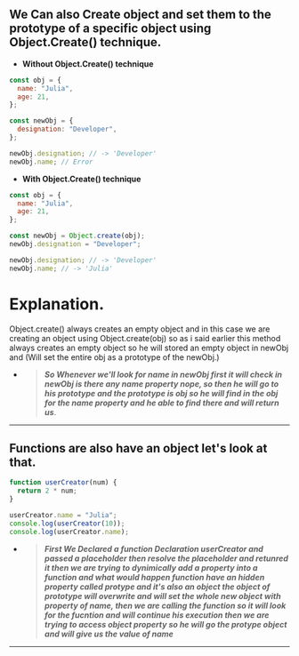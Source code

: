 ## We Can also Create object and set them to the prototype of a specific object using Object.Create() technique.

- **Without Object.Create() technique**

```javascript
const obj = {
  name: "Julia",
  age: 21,
};

const newObj = {
  designation: "Developer",
};

newObj.designation; // -> 'Developer'
newObj.name; // Error
```

- **With Object.Create() technique**

```javascript
const obj = {
  name: "Julia",
  age: 21,
};

const newObj = Object.create(obj);
newObj.designation = "Developer";

newObj.designation; // -> 'Developer'
newObj.name; // -> 'Julia'
```

# Explanation.

Object.create() always creates an empty object and in this case we are creating an object using Object.create(obj) so as i said earlier this method always creates an empty object so he will stored an empty object in newObj and (Will set the entire obj as a prototype of the newObj.)

- > **_So Whenever we'll look for name in newObj first it will check in newObj is there any name property nope, so then he will go to his prototype and the prototype is obj so he will find in the obj for the name property and he able to find there and will return us_**.

---

## Functions are also have an object let's look at that.

```javascript
function userCreator(num) {
  return 2 * num;
}

userCreator.name = "Julia";
console.log(userCreator(10));
console.log(userCreator.name);
```

- > **_First We Declared a function Declaration userCreator and passed a placeholder then resolve the placeholder and retunred it then we are trying to dynimically add a property into a function and what would happen function have an hidden property called protype and it's also an object the object of prototype will overwrite and will set the whole new object with property of name, then we are calling the function so it will look for the fucntion and will continue his execution then we are trying to access object property so he will go the protype object and will give us the value of name_**

---

